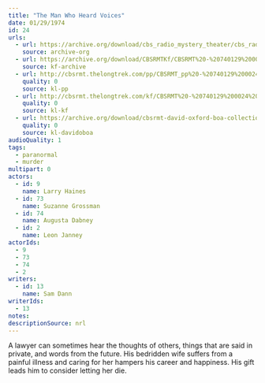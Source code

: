 ```yaml
---
title: "The Man Who Heard Voices"
date: 01/29/1974
id: 24
urls: 
  - url: https://archive.org/download/cbs_radio_mystery_theater/cbs_radio_mystery_theater-0001-0050.zip/cbs_radio_mystery_theater-0001-0050%2Fcbsrmt_0024_the_man_who_heard_voices.mp3
    source: archive-org
  - url: https://archive.org/download/CBSRMTKf/CBSRMT%20-%20740129%200024%20The%20Man%20Who%20Heard%20Voices_kf.mp3
    source: kf-archive
  - url: http://cbsrmt.thelongtrek.com/pp/CBSRMT_pp%20-%20740129%200024%20The%20Man%20Who%20Heard%20Voices.mp3
    quality: 0
    source: kl-pp
  - url: http://cbsrmt.thelongtrek.com/kf/CBSRMT%20-%20740129%200024%20The%20Man%20Who%20Heard%20Voices_kf.mp3
    quality: 0
    source: kl-kf
  - url: https://archive.org/download/cbsrmt-david-oxford-boa-collection/CBSRMT-740129-0024-The-Man-Who-Heard-Voices-(64-44)_kf-{BoA}.mp3
    quality: 0
    source: kl-davidoboa
audioQuality: 1
tags: 
  - paranormal
  - murder
multipart: 0
actors:  
  - id: 9
    name: Larry Haines  
  - id: 73
    name: Suzanne Grossman  
  - id: 74
    name: Augusta Dabney  
  - id: 2
    name: Leon Janney
actorIds:  
  - 9  
  - 73  
  - 74  
  - 2
writers:  
  - id: 13
    name: Sam Dann
writerIds:  
  - 13
notes: 
descriptionSource: nrl
---
```

A lawyer can sometimes hear the thoughts of others, things that are said in private, and words from the future. His bedridden wife suffers from a painful illness and caring for her hampers his career and happiness. His gift leads him to consider letting her die.